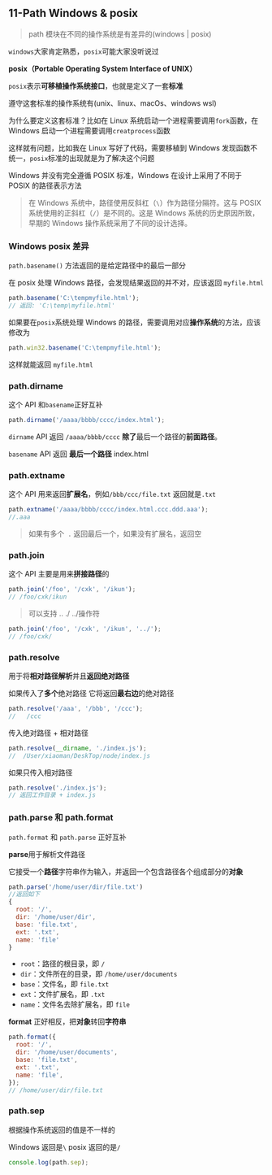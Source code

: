 ## 11-Path Windows & posix

> path 模块在不同的操作系统是有差异的(windows | posix)

`windows`大家肯定熟悉，`posix`可能大家没听说过

**posix（Portable Operating System Interface of UNIX）**

`posix`表示**可移植操作系统接口**，也就是定义了一套**标准**

遵守这套标准的操作系统有(unix、linux、macOs、windows wsl)

为什么要定义这套标准？比如在 Linux 系统启动一个进程需要调用`fork`函数，在 Windows 启动一个进程需要调用`creatprocess`函数

这样就有问题，比如我在 Linux 写好了代码，需要移植到 Windows 发现函数不统一，`posix`标准的出现就是为了解决这个问题

Windows 并没有完全遵循 POSIX 标准，Windows 在设计上采用了不同于 POSIX 的路径表示方法

> 在 Windows 系统中，路径使用反斜杠（`\`）作为路径分隔符。这与 POSIX 系统使用的正斜杠（`/`）是不同的。这是 Windows 系统的历史原因所致，早期的 Windows 操作系统采用了不同的设计选择。

### Windows posix 差异

`path.basename()` 方法返回的是给定路径中的最后一部分

在 posix 处理 Windows 路径，会发现结果返回的并不对，应该返回 `myfile.html`

```js
path.basename('C:\tempmyfile.html');
// 返回: 'C:\temp\myfile.html'
```

如果要在`posix`系统处理 Windows 的路径，需要调用对应**操作系统**的方法，应该修改为

```js
path.win32.basename('C:\tempmyfile.html');
```

这样就能返回 `myfile.html`

### path.dirname

这个 API 和`basename`正好互补

```js
path.dirname('/aaaa/bbbb/cccc/index.html');
```

`dirname` API 返回 `/aaaa/bbbb/cccc` **除了**最后一个路径的**前面路径**。

`basename` API 返回 **最后一个路径** index.html

### path.extname

这个 API 用来返回**扩展名**，例如`/bbb/ccc/file.txt` 返回就是`.txt`

```js
path.extname('/aaaa/bbbb/cccc/index.html.ccc.ddd.aaa');
//.aaa
```

> 如果有多个` .` 返回最后一个，如果没有扩展名，返回空

### path.join

这个 API 主要是用来**拼接路径**的

```js
path.join('/foo', '/cxk', '/ikun');
// /foo/cxk/ikun
```

> 可以支持 .. ./ ../操作符

```js
path.join('/foo', '/cxk', '/ikun', '../');
// /foo/cxk/
```

### path.resolve

用于将**相对路径解析**并且**返回绝对路径**

如果传入了**多个**绝对路径 它将返回**最右边**的绝对路径

```js
path.resolve('/aaa', '/bbb', '/ccc');
//   /ccc
```

传入绝对路径 + 相对路径

```js
path.resolve(__dirname, './index.js');
//  /User/xiaoman/DeskTop/node/index.js
```

如果只传入相对路径

```js
path.resolve('./index.js');
// 返回工作目录 + index.js
```

### path.parse 和 path.format

`path.format` 和 `path.parse` 正好互补

**parse**用于解析文件路径

它接受一个**路径**字符串作为输入，并返回一个包含路径各个组成部分的**对象**

```js
path.parse('/home/user/dir/file.txt')
//返回如下
{
  root: '/',
  dir: '/home/user/dir',
  base: 'file.txt',
  ext: '.txt',
  name: 'file'
}
```

- `root`：路径的根目录，即 `/`
- `dir`：文件所在的目录，即 `/home/user/documents`
- `base`：文件名，即 `file.txt`
- `ext`：文件扩展名，即 `.txt`
- `name`：文件名去除扩展名，即 `file`

**format** 正好相反，把**对象**转回**字符串**

```js
path.format({
  root: '/',
  dir: '/home/user/documents',
  base: 'file.txt',
  ext: '.txt',
  name: 'file',
});
// /home/user/dir/file.txt
```

### path.sep

根据操作系统返回的值是不一样的

Windows 返回是`\` posix 返回的是`/`

```js
console.log(path.sep);
```
